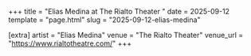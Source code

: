 +++
title = "Elias Medina at The Rialto Theater "
date = 2025-09-12
template = "page.html"
slug = "2025-09-12-elias-medina"

[extra]
artist = "Elias Medina"
venue = "The Rialto Theater"
venue_url = "https://www.rialtotheatre.com/"
+++

